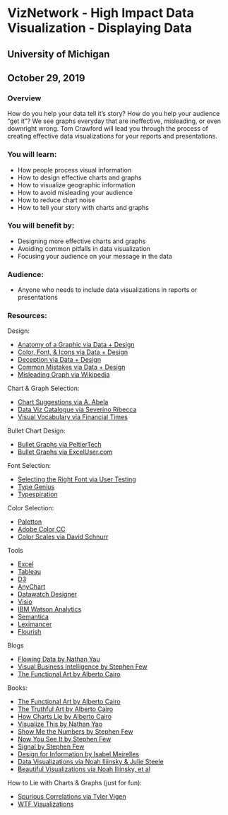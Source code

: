 # VizNetwork - High Impact Data Visualization - Displaying Data
## University of Michigan
## October 29, 2019

### Overview
How do you help your data tell it’s story? How do you help your audience “get it”? We see graphs everyday that are ineffective, misleading, or even downright wrong. Tom Crawford will lead you through the process of creating effective data visualizations for your reports and presentations.

### You will learn:
* How people process visual information
* How to design effective charts and graphs
* How to visualize geographic information
* How to avoid misleading your audience
* How to reduce chart noise
* How to tell your story with charts and graphs

### You will benefit by:
* Designing more effective charts and graphs
* Avoiding common pitfalls in data visualization
* Focusing your audience on your message in the data

### Audience:
* Anyone who needs to include data visualizations in reports or presentations

### Resources:

Design:
* [Anatomy of a Graphic via Data + Design](https://infoactive.co/data-design/ch14.html)
* [Color, Font, & Icons via Data + Design](https://infoactive.co/data-design/ch15.html)
* [Deception via Data + Design](https://infoactive.co/data-design/ch17.html)
* [Common Mistakes via Data + Design](https://infoactive.co/data-design/ch18.html)
* [Misleading Graph via Wikipedia](https://en.wikipedia.org/wiki/Misleading_graph)

Chart & Graph Selection:
* [Chart Suggestions via A. Abela](http://extremepresentation.typepad.com/files/choosing-a-good-chart-09.pdf)
* [Data Viz Catalogue via Severino Ribecca](http://datavizcatalogue.com/)
* [Visual Vocabulary via Financial Times](https://github.com/ft-interactive/chart-doctor/blob/master/visual-vocabulary/Visual-vocabulary.pdf)

Bullet Chart Design:
* [Bullet Graphs via PeltierTech](http://peltiertech.com/bullet-charts-in-excel/)
* [Bullet Graphs via ExcelUser.com](http://exceluser.com/excel_dashboards/bullet-graph.htm)

Font Selection:
* [Selecting the Right Font via User Testing](http://www.usertesting.com/blog/2014/08/06/choosing-the-right-font-a-guide-to-typography-and-user-experience/)
* [Type Genius](http://www.typegenius.com/)
* [Typespiration](http://typespiration.com/)

Color Selection:
* [Paletton](http://paletton.com/#uid=1000u0kllllaFw0g0qFqFg0w0aF)
* [Adobe Color CC](https://color.adobe.com/create/color-wheel/)
* [Color Scales via David Schnurr](https://medium.com/@dschnr/using-clustering-to-create-a-new-d3-js-color-scale-dec4ccd639d2#.9cppt8yml)

Tools
* [Excel](https://products.office.com/en-us/excel)
* [Tableau](http://www.tableau.com/)
* [D3](http://d3js.org/)
* [AnyChart](http://www.anychart.com/) 
* [Datawatch Designer](http://www.datawatch.com/products/datawatch-designer/)
* [Visio](https://products.office.com/en-us/Visio/flowchart-software)
* [IBM Watson Analytics](http://www.ibm.com/analytics/watson-analytics/)
* [Semantica](http://www.semanticresearch.com/semantica-pro)
* [Leximancer](http://info.leximancer.com/)
* [Flourish](https://flourish.studio/)

Blogs
* [Flowing Data by Nathan Yau](http://flowingdata.com/)
* [Visual Business Intelligence by Stephen Few](http://www.perceptualedge.com/blog/)
* [The Functional Art by Alberto Cairo](http://www.thefunctionalart.com/)

Books:
* [The Functional Art by Alberto Cairo](http://www.amazon.com/Functional-Art-introduction-information-visualization/dp/0321834739/ref=sr_1_1?ie=UTF8&qid=1449345092&sr=8-1&keywords=alberto+cairo)
* [The Truthful Art by Alberto Cairo](http://www.amazon.com/Truthful-Art-Data-Charts-Communication/dp/0321934075/ref=sr_1_2?ie=UTF8&qid=1449345092&sr=8-2&keywords=alberto+cairo)
* [How Charts Lie by Alberto Cairo](https://www.amazon.com/How-Charts-Lie-Getting-Information/dp/1324001569)
* [Visualize This by Nathan Yao](http://www.amazon.com/Visualize-This-FlowingData-Visualization-Statistics/dp/0470944889/ref=sr_1_5?ie=UTF8&qid=1449345092&sr=8-5&keywords=alberto+cairo)
* [Show Me the Numbers by Stephen Few](http://www.amazon.com/Show-Me-Numbers-Designing-Enlighten/dp/0970601972/ref=pd_sim_14_3?ie=UTF8&dpID=41kOQycFwLL&dpSrc=sims&preST=_AC_UL160_SR124%2C160_&refRID=1A89PC5EJNERTADXKFS0)
* [Now You See It by Stephen Few](http://www.amazon.com/Now-You-See-Visualization-Quantitative/dp/0970601980/ref=pd_bxgy_14_img_3?ie=UTF8&refRID=09Y7NZWXRK9ZTVNDWG04)
* [Signal by Stephen Few](http://www.amazon.com/Signal-Understanding-Matters-World-Noise/dp/1938377052/ref=pd_sim_14_5?ie=UTF8&dpID=41XyQugnYBL&dpSrc=sims&preST=_AC_UL160_SR124%2C160_&refRID=1A89PC5EJNERTADXKFS0)
* [Design for Information by Isabel Meirelles](http://www.amazon.com/Design-Information-Introduction-Histories-Visualizations/dp/1592538061/ref=sr_1_9?ie=UTF8&qid=1449345092&sr=8-9&keywords=alberto+cairo)
* [Data Visualizations via Noah Iliinsky & Julie Steele](http://www.amazon.com/Designing-Data-Visualizations-Informational-Relationships/dp/1449312284/ref=sr_1_1?ie=UTF8&qid=1449345480&sr=8-1&keywords=noah+iliinsky)
* [Beautiful Visualizations via Noah Iliinsky, et al](http://www.amazon.com/Beautiful-Visualization-Looking-through-Practice/dp/1449379869/ref=sr_1_2?ie=UTF8&qid=1449345480&sr=8-2&keywords=noah+iliinsky)

How to Lie with Charts & Graphs (just for fun):
* [Spurious Correlations via Tyler Vigen](http://www.tylervigen.com/spurious-correlations)
* [WTF Visualizations](http://viz.wtf/)
